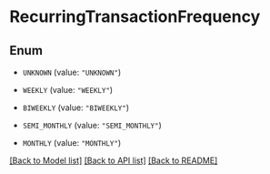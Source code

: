 # RecurringTransactionFrequency

## Enum


* `UNKNOWN` (value: `"UNKNOWN"`)

* `WEEKLY` (value: `"WEEKLY"`)

* `BIWEEKLY` (value: `"BIWEEKLY"`)

* `SEMI_MONTHLY` (value: `"SEMI_MONTHLY"`)

* `MONTHLY` (value: `"MONTHLY"`)


[[Back to Model list]](../README.md#documentation-for-models) [[Back to API list]](../README.md#documentation-for-api-endpoints) [[Back to README]](../README.md)


